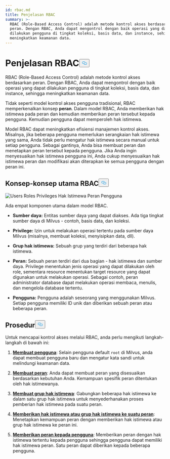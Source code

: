 ```yaml
---
id: rbac.md
title: Penjelasan RBAC
summary: >-
  RBAC (Role-Based Access Control) adalah metode kontrol akses berdasarkan
  peran. Dengan RBAC, Anda dapat mengontrol dengan baik operasi yang dapat
  dilakukan pengguna di tingkat koleksi, basis data, dan instance, sehingga
  meningkatkan keamanan data.
---
```


<h1 id="RBAC-Explained" class="common-anchor-header">Penjelasan RBAC<button data-href="#RBAC-Explained" class="anchor-icon" translate="no">
      <svg translate="no"
        aria-hidden="true"
        focusable="false"
        height="20"
        version="1.1"
        viewBox="0 0 16 16"
        width="16"
      >
        <path
          fill="#0092E4"
          fill-rule="evenodd"
          d="M4 9h1v1H4c-1.5 0-3-1.69-3-3.5S2.55 3 4 3h4c1.45 0 3 1.69 3 3.5 0 1.41-.91 2.72-2 3.25V8.59c.58-.45 1-1.27 1-2.09C10 5.22 8.98 4 8 4H4c-.98 0-2 1.22-2 2.5S3 9 4 9zm9-3h-1v1h1c1 0 2 1.22 2 2.5S13.98 12 13 12H9c-.98 0-2-1.22-2-2.5 0-.83.42-1.64 1-2.09V6.25c-1.09.53-2 1.84-2 3.25C6 11.31 7.55 13 9 13h4c1.45 0 3-1.69 3-3.5S14.5 6 13 6z"
        ></path>
      </svg>
    </button></h1><p>RBAC (Role-Based Access Control) adalah metode kontrol akses berdasarkan peran. Dengan RBAC, Anda dapat mengontrol dengan baik operasi yang dapat dilakukan pengguna di tingkat koleksi, basis data, dan instance, sehingga meningkatkan keamanan data.</p>
<p>Tidak seperti model kontrol akses pengguna tradisional, RBAC memperkenalkan konsep <strong>peran</strong>. Dalam model RBAC, Anda memberikan hak istimewa pada peran dan kemudian memberikan peran tersebut kepada pengguna. Kemudian pengguna dapat memperoleh hak istimewa.</p>
<p>Model RBAC dapat meningkatkan efisiensi manajemen kontrol akses. Misalnya, jika beberapa pengguna memerlukan serangkaian hak istimewa yang sama, Anda tidak perlu mengatur hak istimewa secara manual untuk setiap pengguna. Sebagai gantinya, Anda bisa membuat peran dan menetapkan peran tersebut kepada pengguna. Jika Anda ingin menyesuaikan hak istimewa pengguna ini, Anda cukup menyesuaikan hak istimewa peran dan modifikasi akan diterapkan ke semua pengguna dengan peran ini.</p>
<h2 id="RBAC-key-concepts" class="common-anchor-header">Konsep-konsep utama RBAC<button data-href="#RBAC-key-concepts" class="anchor-icon" translate="no">
      <svg translate="no"
        aria-hidden="true"
        focusable="false"
        height="20"
        version="1.1"
        viewBox="0 0 16 16"
        width="16"
      >
        <path
          fill="#0092E4"
          fill-rule="evenodd"
          d="M4 9h1v1H4c-1.5 0-3-1.69-3-3.5S2.55 3 4 3h4c1.45 0 3 1.69 3 3.5 0 1.41-.91 2.72-2 3.25V8.59c.58-.45 1-1.27 1-2.09C10 5.22 8.98 4 8 4H4c-.98 0-2 1.22-2 2.5S3 9 4 9zm9-3h-1v1h1c1 0 2 1.22 2 2.5S13.98 12 13 12H9c-.98 0-2-1.22-2-2.5 0-.83.42-1.64 1-2.09V6.25c-1.09.53-2 1.84-2 3.25C6 11.31 7.55 13 9 13h4c1.45 0 3-1.69 3-3.5S14.5 6 13 6z"
        ></path>
      </svg>
    </button></h2><p>
  
   <span class="img-wrapper"> <img translate="no" src="/docs/v2.5.x/assets/users-roles-privileges.png" alt="Users Roles Privileges" class="doc-image" id="users-roles-privileges" />
   </span> <span class="img-wrapper"> <span>Hak Istimewa Peran Pengguna</span> </span></p>
<p>Ada empat komponen utama dalam model RBAC.</p>
<ul>
<li><p><strong>Sumber daya:</strong> Entitas sumber daya yang dapat diakses. Ada tiga tingkat sumber daya di Milvus - contoh, basis data, dan koleksi.</p></li>
<li><p><strong>Privilege:</strong> Izin untuk melakukan operasi tertentu pada sumber daya Milvus (misalnya, membuat koleksi, menyisipkan data, dll).</p></li>
<li><p><strong>Grup hak istimewa:</strong> Sebuah grup yang terdiri dari beberapa hak istimewa.</p></li>
<li><p><strong>Peran:</strong> Sebuah peran terdiri dari dua bagian - hak istimewa dan sumber daya. Privilege menentukan jenis operasi yang dapat dilakukan oleh role, sementara resource menentukan target resource yang dapat digunakan untuk melakukan operasi. Sebagai contoh, peran administrator database dapat melakukan operasi membaca, menulis, dan mengelola database tertentu.</p></li>
<li><p><strong>Pengguna:</strong> Pengguna adalah seseorang yang menggunakan Milvus. Setiap pengguna memiliki ID unik dan diberikan sebuah peran atau beberapa peran.</p></li>
</ul>
<h2 id="Procedures" class="common-anchor-header">Prosedur<button data-href="#Procedures" class="anchor-icon" translate="no">
      <svg translate="no"
        aria-hidden="true"
        focusable="false"
        height="20"
        version="1.1"
        viewBox="0 0 16 16"
        width="16"
      >
        <path
          fill="#0092E4"
          fill-rule="evenodd"
          d="M4 9h1v1H4c-1.5 0-3-1.69-3-3.5S2.55 3 4 3h4c1.45 0 3 1.69 3 3.5 0 1.41-.91 2.72-2 3.25V8.59c.58-.45 1-1.27 1-2.09C10 5.22 8.98 4 8 4H4c-.98 0-2 1.22-2 2.5S3 9 4 9zm9-3h-1v1h1c1 0 2 1.22 2 2.5S13.98 12 13 12H9c-.98 0-2-1.22-2-2.5 0-.83.42-1.64 1-2.09V6.25c-1.09.53-2 1.84-2 3.25C6 11.31 7.55 13 9 13h4c1.45 0 3-1.69 3-3.5S14.5 6 13 6z"
        ></path>
      </svg>
    </button></h2><p>Untuk mencapai kontrol akses melalui RBAC, anda perlu mengikuti langkah-langkah di bawah ini:</p>
<ol>
<li><p><strong><a href="/docs/id/v2.5.x/users_and_roles.md#Create-a-user">Membuat pengguna</a></strong>: Selain pengguna default <code translate="no">root</code> di Milvus, anda dapat membuat pengguna baru dan mengatur kata sandi untuk melindungi keamanan data.</p></li>
<li><p><strong><a href="/docs/id/v2.5.x/users_and_roles.md#Create-a-role">Membuat peran</a></strong>: Anda dapat membuat peran yang disesuaikan berdasarkan kebutuhan Anda. Kemampuan spesifik peran ditentukan oleh hak istimewanya.</p></li>
<li><p><strong><a href="/docs/id/v2.5.x/privilege_group.md">Membuat grup hak istimewa</a></strong>: Gabungkan beberapa hak istimewa ke dalam satu grup hak istimewa untuk menyederhanakan proses pemberian hak istimewa pada suatu peran.</p></li>
<li><p><strong><a href="/docs/id/v2.5.x/grant_privileges.md">Memberikan hak istimewa atau grup hak istimewa ke suatu peran</a></strong>: Menetapkan kemampuan peran dengan memberikan hak istimewa atau grup hak istimewa ke peran ini.</p></li>
<li><p><strong><a href="/docs/id/v2.5.x/grant_roles.md">Memberikan peran kepada pengguna</a></strong>: Memberikan peran dengan hak istimewa tertentu kepada pengguna sehingga pengguna dapat memiliki hak istimewa peran. Satu peran dapat diberikan kepada beberapa pengguna.</p></li>
</ol>
